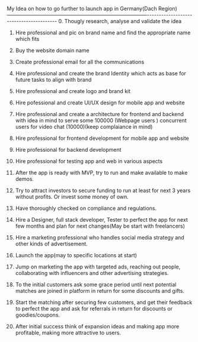 My Idea on how to go further to launch app in Germany(Dach Region)
———————————————————————————----------------------------------------
0. Thougly research, analyse and validate the idea
1. Hire professional and pic on brand name and find the appropriate name which fits
2. Buy the website domain name
3. Create professional email for all the communications
2. Hire professional and create the brand Identity which acts as base for future tasks to align with brand
3. Hire professional and create logo and brand kit
4. Hire pofessional and create UI/UX design for mobile app and website
5. Hire professional and create a architecture for frontend and backend with idea in mind to serve some 100000 (Webpage users ) concurrent users for video chat (10000)(keep complaiance in mind)
6. Hire professional for frontend development for mobile app and website
7. Hire professional for backend development
8. Hire professional for testing app and web in various aspects
9. After the app is ready with MVP,  try to run and make available to make demos.

10. Try to attract investors to secure funding to run at least for next 3 years without profits. Or invest some money of own.
11. Have thoroughly checked on compliance and regulations.
12. Hire a Designer, full stack developer, Tester to perfect the app for next few months and plan for next changes(May be start with freelancers)
13. Hire a marketing professional who handles social media strategy and other kinds of advertisement.
14. Launch the app(may to specific locations at start)
15. Jump on marketing the app with targeted ads, reaching out people, collaborating with influencers and other advertising strategies.
16. To the initial customers ask some grace period until next potential matches are joined in platform in return for some discounts and gifts.
17. Start the matching after securing few customers, and get their feedback to perfect the app and ask for referrals in return for discounts or goodies/coupons.
18. After initial success think of expansion ideas and making app more profitable, making more attractive to users.
